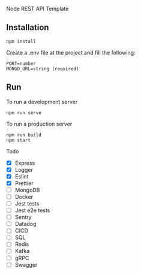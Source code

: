 Node REST API Template

## Installation

```
npm install
```

Create a .env file at the project and fill the following:
```
PORT=number
MONGO_URL=string (required)
```

## Run

To run a development server
```
npm run serve
```

To run a production server
```
npm run build
npm start
```

Todo

- [x] Express
- [x] Logger
- [x] Eslint
- [x] Prettier
- [ ] MongoDB
- [ ] Docker
- [ ] Jest tests
- [ ] Jest e2e tests
- [ ] Sentry
- [ ] Datadog
- [ ] CICD
- [ ] SQL
- [ ] Redis
- [ ] Kafka
- [ ] gRPC
- [ ] Swagger
